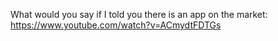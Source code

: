 What would you say if I told you there is an app on the market: https://www.youtube.com/watch?v=ACmydtFDTGs
